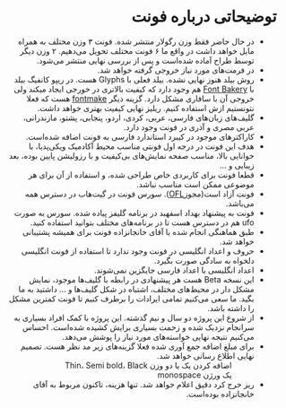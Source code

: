 <h1 lang="fa" dir="rtl" align="right">توضیحاتی درباره فونت</h1>

<ul lang="fa" dir="rtl" align="right">
  <li>در حال حاضر فقط وزن رگولار منتشر شده. فونت ۳ وزن مختلف به همراه مایل خواهد داشت در واقع ما ۶ فونت مختلف تحویل می‌دهیم. ۲ وزن دیگر توسط طراح آماده شده‌است و پس از بررسی نهایی منتشر می‌شود.</li>
  <li>در فرمت‌های مورد نیاز خروجی گرفته خواهد شد.</li>
  <li>روش بیلد هنوز نهایی نشده. بیلد فعلی با Glyphs هست. در ریپو کانفیگ بیلد با <a href="https://github.com/googlefonts/fontbakery">Font Bakery</a> هم وجود دارد که کیفیت بالاتری در خورجی ایجاد میکند ولی خروجی آن با سافاری مشکل دارد. گزینه دیگر <a href="https://github.com/googlei18n/fontmake">fontmake</a> هست که فعلا نتونستیم ازش استفاده کنیم. ریلیز نهایی کیفیت بهتری خواهد داشت.</li>
  <li>گلیف‌های زبان‌های فارسی، عربی، کردی، اردو، پنجابی، پشتو، مازندرانی، عربی مصری و آذری در فونت وجود دارد.</li>
  <li>کاراکترهای موجود در کیبرد استاندارد فارسی به فونت اضافه شده‌است.</li>
  <li>هدف این فونت در درجه اول فونتی مناسب محیط آکادمیک ویکی‌پدیا، با خوانایی بالا، مناسب صفحه نمایش‌های بی‌کیفیت و با رزولیشن پایین بوده، بعد زیبایی و …</li>
  <li>قطعا فونت برای کاربردی خاص طراحی شده، و استفاده از آن برای هر موضوعی ممکن است مناسب نباشد.</li>
  <li>فونت  آزاد است(مجوز<a href="http://scripts.sil.org/cms/scripts/page.php?site_id=nrsi&id=OFL">OFL</a>). سورس فونت در گیت‌هاب در دسترس همه می‌باشد.</li>
  <li>فونت به پیشنهاد بهداد اسفهبد در برنامه گلیفز پیاده شده. سورس به صورت ufo هم در دسترس هست تا در برنامه‌های مختلف بتوانید استفاده کنید.</li>
  <li>طبق هماهنگی انجام شده با آقای خانجانزاده فونت برای همیشه پشتیبانی خواهد شد.</li>
  <li>حروف و اعداد انگلیسی در فونت وجود ندارد تا استفاده از فونت انگلیسی دلخواه به سادگی صورت بگیرد.</li>
  <li>اعداد انگلیسی با اعداد فارسی جایگزین نمی‌شوند.</li>
  <li>این نسخه Beta هست هر پیشنهادی در رابطه با گلیف‌ها موجود، نمایش مشکل دار در محیط‌های مختلف، اشتباه در شکل گلیف‌ها و … داشتید به ما بگید. ما سعی می‌کنیم تمامی ایرادات را برطرف کنیم تا فونت کمترین مشکل را داشته باشد.</li>
  <li>از شروع این پروژه دو سال و نیم گذشته. این پروژه با کمک افراد بسیاری به سرانجام نزدیک شده و زحمت بسیاری برایش کشیده شده‌است. احساس می‌کنیم نتیجه نهایی خواسته‌های مورد نیاز را پوشش می‌دهد.</li>
  <li>برای مبلغ اضافه جمع آوری شده فعلا گزینه‌های زیر مد نظر هست. تصمیم نهایی اطلاع رسانی خواهد شد.

<ol style="list-style-type:none">
  <li>اضافه کردن یک یا دو وزن Thin، Semi bold، Black</li>
  <li>یک ورژن monospace</li></ol>  

</li>
  <li>ریز خرج کرد دقیق اعلام خواهد شد. تنها هزینه، تاکنون مربوط به آقای خانجانزاده بوده‌است.</li>
</ul>  
